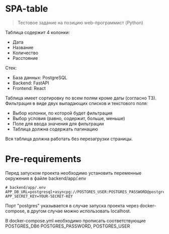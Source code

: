 # SPA-table

> Тестовое задание на позицию web-программист (Python)

Таблица содержит 4 колонки:
- Дата
- Название
- Количество
- Расстояние

Стек:
- База данных: PostgreSQL
- Backend: FastAPI
- Frontend: React

Таблица имеет сортировку по всем полям кроме даты (согласно ТЗ). 
Фильтрация в виде двух выпадающих списков и текстового поля:
- Выбор колонки, по которой будет фильтрация
- Выбор условия (равно, содержит, больше, меньше)
- Поле для ввода значения для фильтрации
- Таблица должна содержать пагинацию

Вся таблица должна работать без перезагрузки страницы.

# Pre-requirements

Перед запуском проекта необходимо установить переменные окружения
в файле backend/app/.env

```dotenv
# backend/app/.env
APP_DB_URL=postgresql+asyncpg://POSTGRES_USER:POSTGRES_PASSWORD@postgres:5432/POSTGRES_DB
APP_SECRET_KEY=YOUR-SECRET-KEY
```

Порт "postgres" указывается в случае запуска проекта через docker-compose,
в другом случае можно использовать localhost.

В docker-compose.yml необходимо прописать соответствующие POSTGRES_DBб POSTGRES_PASSWORD, POSTGRES_USER
